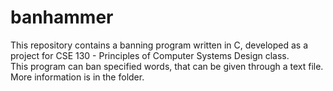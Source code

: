 # banhammer
This repository contains a banning program written in C, developed as a project for CSE 130 - Principles of Computer Systems Design class.\
This program can ban specified words, that can be given through a text file.\
More information is in the folder.
